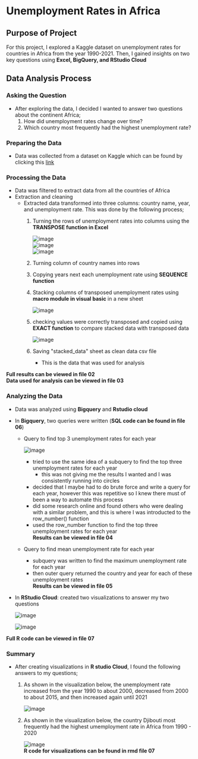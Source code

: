 # Unemployment Rates in Africa

## Purpose of Project

For this project, I explored a Kaggle dataset on unemployment rates for countries in Africa from the year 1990-2021. Then, I gained insights on two key questions using **Excel, BigQuery, and RStudio Cloud**

## Data Analysis Process

### Asking the Question

- After exploring the data, I decided I wanted to answer two questions about the continent Africa;
  1. How did unemployment rates change over time?
  2. Which country most frequently had the highest unemployment rate?

### Preparing the Data

- Data was collected from a dataset on Kaggle which can be found by clicking this [link](https://www.kaggle.com/datasets/pantanjali/unemployment-dataset)

### Processing the Data

- Data was filtered to extract data from all the countries of Africa
- Extraction and cleaning
  - Extracted data transformed into three columns: country name, year, and unemployment rate. This was done by the following process;
    1. Turning the rows of unemployment rates into columns using the **TRANSPOSE function in Excel**
       
         ![image](https://github.com/DestinyWyche/01_Proj_Africa-Unemployment-Rates/assets/111715383/3d874b92-a9f0-4de2-8066-50217815f667)  
         ![image](https://github.com/DestinyWyche/01_Proj_Africa-Unemployment-Rates/assets/111715383/1ee4f133-d589-4839-81ff-65cdce6da2f6)  
         ![image](https://github.com/DestinyWyche/01_Proj_Africa-Unemployment-Rates/assets/111715383/7c3f15a1-8470-4b11-84c5-b926ab71f400)
  
        
    5. Turning column of country names into rows
    6. Copying years next each unemployment rate using **SEQUENCE function**
    3. Stacking columns of transposed unemployment rates using **macro module in visual basic** in a new sheet
       
       ![image](https://github.com/DestinyWyche/01_Proj_Africa-Unemployment-Rates/assets/111715383/9a0463c3-b990-45d3-bc4a-d5df3252bb41)
       
    8. checking values were correctly transposed and copied using **EXACT function** to compare stacked data with transposed data

       ![image](https://github.com/DestinyWyche/01_Proj_Africa-Unemployment-Rates/assets/111715383/7ad991d5-4123-45a1-a24b-d5aae72f4123)

    10. Saving "stacked_data" sheet as clean data csv file
        - This is the data that was used for analysis  

 **Full results can be viewed in file 02**  
**Data used for analysis can be viewed in file 03**
 
 ### Analyzing the Data
 
 - Data was analyzed using **Bigquery** and **Rstudio cloud**
 - In **Bigquery**, two queries were written (**SQL code can be found in file 06**)
     - Query to find top 3 unemployment rates for each year

       ![image](https://github.com/DestinyWyche/01_Proj_Africa-Unemployment-Rates/assets/111715383/73804d54-3f9a-45a2-90d0-77f48e3e11c3)

        - tried to use the same idea of a subquery to find the top three unemployment rates for each year
          - this was not giving me the results I wanted and I was consistently running into circles
        - decided that I maybe had to do brute force and write a query for each year, however this was repetitive so I knew there must of been a way to automate this process
        - did some research online and found others who were dealing with a similar problem, and this is where I was introducted to the row_number() function
        - used the row_number function to find the top three unemployment rates for each year  
**Results can be viewed in file 04**  
   - Query to find mean unemployment rate for each year  
     - subquery was written to find the maximum unemployment rate for each year  
     - then outer query returned the country and year for each of these unemployment rates  
**Results can be viewed in file 05**   
 
  - In **RStudio Cloud**: created two visualizations to answer my two questions

    ![image](https://github.com/DestinyWyche/01_Proj_Africa-Unemployment-Rates/assets/111715383/9461bbc2-088a-4fa5-a317-aa0d20b32a75)

    ![image](https://github.com/DestinyWyche/01_Proj_Africa-Unemployment-Rates/assets/111715383/5bb254a6-7ffe-4c0b-af55-56c2e8ee12d5)

 
  **Full R code can be viewed in file 07**

### Summary  
- After creating visualizations in **R studio Cloud**, I found the following answers to my questions;
  1. As shown in the visualization below, the unemployment rate increased from the year 1990 to about 2000, decreased from 2000 to about 2015, and then increased again until 2021
     
     ![image](https://github.com/DestinyWyche/01_Proj_Africa-Unemployment-Rates/assets/111715383/5d867170-35c7-40c0-9a0a-cde1fa7c75a8)

     
  3. As shown in the visualization below, the country Djibouti most frequently had the highest umemployment rate in Africa from 1990 - 2020
     
     ![image](https://github.com/DestinyWyche/01_Proj_Africa-Unemployment-Rates/assets/111715383/290dc52a-9fd2-462c-8bb6-8c1b2658084b)  
  **R code for visualizations can be found in rmd file 07** 



